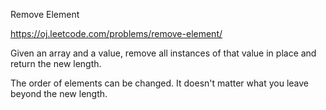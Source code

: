 Remove Element

https://oj.leetcode.com/problems/remove-element/

Given an array and a value, remove all instances of that value in place and return the new length.

The order of elements can be changed. It doesn't matter what you leave beyond the new length.
